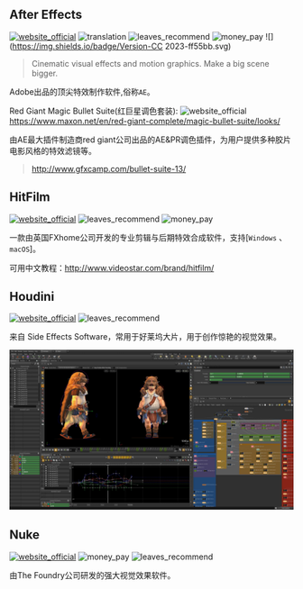 ## After Effects
[![website_official](https://gitbook07.oss-cn-hangzhou.aliyuncs.com/website_official.svg)](https://www.adobe.com/products/aftereffects.html) ![translation](https://gitbook07.oss-cn-hangzhou.aliyuncs.com/translation.svg) ![leaves_recommend](https://gitbook07.oss-cn-hangzhou.aliyuncs.com/leaves_rec.svg) ![money_pay](https://gitbook07.oss-cn-hangzhou.aliyuncs.com/money_pay.svg) ![](https://img.shields.io/badge/Version-CC 2023-ff55bb.svg)

> Cinematic visual effects and motion graphics. Make a big scene bigger.

Adobe出品的顶尖特效制作软件,俗称`AE`。

Red Giant Magic Bullet Suite(红巨星调色套装): ![website_official](https://gitbook07.oss-cn-hangzhou.aliyuncs.com/website_official.svg) https://www.maxon.net/en/red-giant-complete/magic-bullet-suite/looks/

由AE最大插件制造商red giant公司出品的AE&PR调色插件，为用户提供多种胶片电影风格的特效滤镜等。

> http://www.gfxcamp.com/bullet-suite-13/

## HitFilm
[![website_official](https://gitbook07.oss-cn-hangzhou.aliyuncs.com/website_official.svg)](https://fxhome.com/) ![leaves_recommend](https://gitbook07.oss-cn-hangzhou.aliyuncs.com/leaves_rec.svg) ![money_pay](https://gitbook07.oss-cn-hangzhou.aliyuncs.com/money_pay.svg)

一款由英国FXhome公司开发的专业剪辑与后期特效合成软件，支持[`Windows` 、`macOS`]。

可用中文教程：http://www.videostar.com/brand/hitfilm/

## Houdini
[![website_official](https://gitbook07.oss-cn-hangzhou.aliyuncs.com/website_official.svg)](https://www.sidefx.com/products/houdini/) ![leaves_recommend](https://gitbook07.oss-cn-hangzhou.aliyuncs.com/leaves_rec.svg)

来自 Side Effects Software，常用于好莱坞大片，用于创作惊艳的视觉效果。

![](../../.gitbook/assets/z-design-video3d-effects-houdini.png)

## Nuke
[![website_official](https://gitbook07.oss-cn-hangzhou.aliyuncs.com/website_official.svg)](https://www.foundry.com/products/nuke) ![money_pay](https://gitbook07.oss-cn-hangzhou.aliyuncs.com/money_pay.svg) ![leaves_recommend](https://gitbook07.oss-cn-hangzhou.aliyuncs.com/leaves_rec.svg)

由The Foundry公司研发的强大视觉效果软件。
